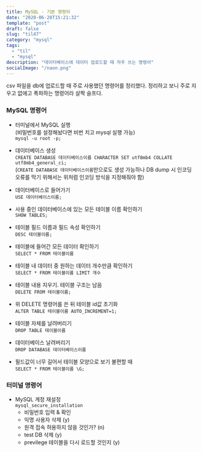 ```yaml
---
title: MySQL - 기본 명령어
date: "2020-06-28T15:21:32"
template: "post"
draft: false
slug: "til47"
category: "mysql"
tags:
  - "til"
  - "mysql"
description: "데이터베이스에 데이터 업로드할 때 자주 쓰는 명령어"
socialImage: "/naon.png"
---
```


csv 파일을 db에 업로드할 때 주로 사용했던 명령어를 정리했다. 정리하고 보니 주로 지우고 없애고 폭파하는 명령어라 살짝 슬프다.

### MySQL 명령어

- 터미널에서 MySQL 실행<br>
(비밀번호를 설정해놨다면 비번 치고 mysql 실행 가능)<br>
`mysql -u root -p;`<br>

- 데이터베이스 생성<br>
`CREATE DATABASE 데이터베이스이름 CHARACTER SET utf8mb4 COLLATE utf8mb4_general_ci;`<br>
(`CREATE DATABASE 데이터베이스이름`만으로도 생성 가능하나 DB dump 시 인코딩 오류를 막기 위해서는 위처럼 인코딩 방식을 지정해줘야 함)


- 데이터베이스로 들어가기<br>
`USE 데이터베이스이름;`

- 사용 중인 데이터베이스에 있는 모든 테이블 이름 확인하기<br>
`SHOW TABLES;`

- 테이블 필드 이름과 필드 속성 확인하기<br>
`DESC 테이블이름;`

- 테이블에 들어간 모든 데이터 확인하기<br>
`SELECT * FROM 테이블이름`

- 테이블 내 데이터 중 원하는 데이터 개수만큼 확인하기<br>
`SELECT * FROM 테이블이름 LIMIT 개수`

- 테이블 내용 지우기. 테이블 구조는 남음<br>
`DELETE FROM 테이블이름;`

- 위 DELETE 명령어를 쓴 뒤 테이블 id값 초기화<br>
`ALTER TABLE 테이블이름 AUTO_INCREMENT=1;`

- 테이블 자체를 날려버리기<br>
`DROP TABLE 테이블이름`

- 데이터베이스 날려버리기<br>
`DROP DATABASE 데이터베이스이름`

- 필드값이 너무 길어서 테이블 모양으로 보기 불편할 때<br>
`SELECT * FROM 테이블이름 \G;`

### 터미널 명령어
- MySQL 계정 재설정<br>
`mysql_secure_installation`<br>
  - 비밀번호 입력 & 확인
  - 익명 사용자 삭제 (y)
  - 원격 접속 허용하지 않을 것인가? (n)
  - test DB 삭제 (y)
  - previlege 테이블을 다시 로드할 것인지 (y)